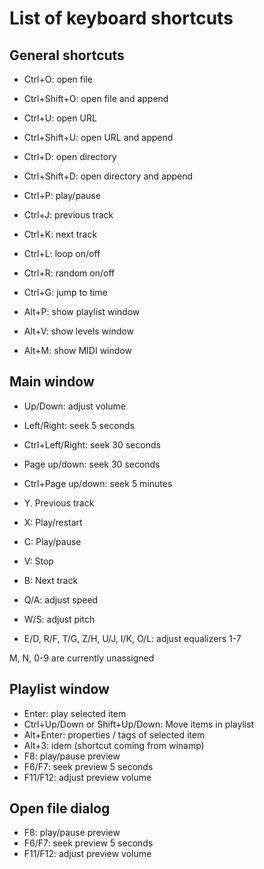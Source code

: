 # List of keyboard shortcuts

## General shortcuts

- Ctrl+O: open file
- Ctrl+Shift+O: open file and append
- Ctrl+U: open URL
- Ctrl+Shift+U: open URL and append
- Ctrl+D: open directory
- Ctrl+Shift+D: open directory and append

- Ctrl+P: play/pause
- Ctrl+J: previous track
- Ctrl+K: next track
- Ctrl+L: loop on/off
- Ctrl+R: random on/off
- Ctrl+G: jump to time

- Alt+P: show playlist window
- Alt+V: show levels window
- Alt+M: show MIDI window

## Main window
- Up/Down: adjust volume
- Left/Right: seek 5 seconds
- Ctrl+Left/Right: seek 30 seconds
- Page up/down: seek 30 seconds
- Ctrl+Page up/down: seek 5 minutes

- Y. Previous track
- X: Play/restart
- C: Play/pause
- V: Stop
- B: Next track

- Q/A: adjust speed
- W/S: adjust pitch
- E/D, R/F, T/G, Z/H, U/J, I/K, O/L: adjust equalizers 1-7

M, N, 0-9 are currently unassigned

## Playlist window
- Enter: play selected item
- Ctrl+Up/Down or Shift+Up/Down: Move items in playlist
- Alt+Enter: properties / tags of selected item
- Alt+3: idem (shortcut coming from winamp)
- F8: play/pause preview
- F6/F7: seek preview 5 seconds 
- F11/F12: adjust preview volume

## Open file dialog
- F8: play/pause preview
- F6/F7: seek preview 5 seconds 
- F11/F12: adjust preview volume
